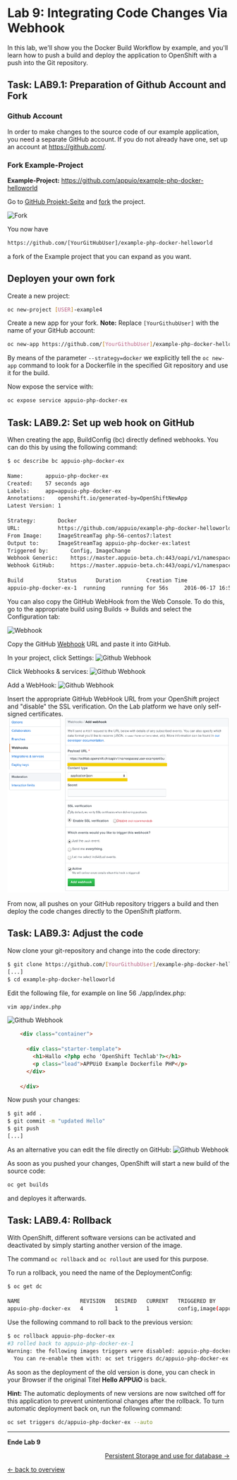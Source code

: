 # Lab 9: Integrating Code Changes Via Webhook

In this lab, we'll show you the Docker Build Workflow by example, and you'll learn how to push a build and deploy the application to OpenShift with a push into the Git repository.

## Task: LAB9.1: Preparation of Github Account and Fork

### Github Account

In order to make changes to the source code of our example application, you need a separate GitHub account. If you do not already have one, set up an account at https://github.com/.

### Fork Example-Project

**Example-Project:** https://github.com/appuio/example-php-docker-helloworld

Go to [GitHub Projekt-Seite](https://github.com/appuio/example-php-docker-helloworld) and [fork](https://help.github.com/articles/fork-a-repo/) the project.

![Fork](../images/lab_9_fork_example.png)

You now have

```txt
https://github.com/[YourGitHubUser]/example-php-docker-helloworld
```

a fork of the Example project that you can expand as you want.

## Deployen your own fork

Create a new project:

```bash
oc new-project [USER]-example4
```

Create a new app for your fork.  **Note:** Replace `[YourGithubUser]` with the name of your GitHub account:

```bash
oc new-app https://github.com/[YourGithubUser]/example-php-docker-helloworld.git --strategy=docker --name=appuio-php-docker-ex
```

By means of the parameter  `--strategy=docker` we explicitly tell the `oc new-app` command to look for a Dockerfile in the specified Git repository and use it for the build.

Now expose the service with:

```bash
oc expose service appuio-php-docker-ex
```

## Task: LAB9.2: Set up web hook on GitHub

When creating the app, BuildConfig (bc) directly defined webhooks. You can do this by using the following command:

```bash
$ oc describe bc appuio-php-docker-ex

Name:		appuio-php-docker-ex
Created:	57 seconds ago
Labels:		app=appuio-php-docker-ex
Annotations:	openshift.io/generated-by=OpenShiftNewApp
Latest Version:	1

Strategy:		Docker
URL:			https://github.com/appuio/example-php-docker-helloworld.git
From Image:		ImageStreamTag php-56-centos7:latest
Output to:		ImageStreamTag appuio-php-docker-ex:latest
Triggered by:		Config, ImageChange
Webhook Generic:	https://master.appuio-beta.ch:443/oapi/v1/namespaces/techlab-example4/buildconfigs/appuio-php-docker-ex/webhooks/EqEq18JtxaY3vG2zvPSU/generic
Webhook GitHub:		https://master.appuio-beta.ch:443/oapi/v1/namespaces/techlab-example4/buildconfigs/appuio-php-docker-ex/webhooks/hqQ3h1CzUGIXvWqjiV-G/github

Build			Status		Duration		Creation Time
appuio-php-docker-ex-1 	running 	running for 56s 	2016-06-17 16:56:34 +0200 CEST


```

You can also copy the GitHub WebHook from the Web Console. To do this, go to the appropriate build using Builds → Builds and select the Configuration tab:

![Webhook](../images/lab_9_webhook_ose3.png)

Copy the GitHub [Webhook](https://developer.github.com/webhooks/) URL and paste it into GitHub.

In your project, click Settings:
![Github Webhook](../images/lab_09_webhook_github1.png)

Click Webhooks & services:
![Github Webhook](../images/lab_09_webhook_github2.png)

Add a WebHook:
![Github Webhook](../images/lab_09_webhook_github3.png)

Insert the appropriate GitHub WebHook URL from your OpenShift project and "disable" the SSL verification. On the Lab platform we have only self-signed certificates.
![Github Webhook](../images/lab_09_webhook_github4.png)

From now, all pushes on your GitHub repository triggers a build and then deploy the code changes directly to the OpenShift platform.

## Task: LAB9.3: Adjust the code


Now clone your git-repository and change into the code directory:

```bash
$ git clone https://github.com/[YourGithubUser]/example-php-docker-helloworld.git
[...]
$ cd example-php-docker-helloworld
```

Edit the following file, for example on line 56 ./app/index.php:

```bash
vim app/index.php
```

![Github Webhook](../images/lab_9_codechange1.png)

```html
    <div class="container">

      <div class="starter-template">
        <h1>Hallo <?php echo 'OpenShift Techlab'?></h1>
        <p class="lead">APPUiO Example Dockerfile PHP</p>
      </div>

    </div>
```

Now push your changes:

```bash
$ git add .
$ git commit -m "updated Hello"
$ git push
[...]
```

As an alternative you can edit the file directly on GitHub:
![Github Webhook](../images/lab_9_edit_on_github.png)

As soon as you pushed your changes, OpenShift will start a new build of the source code:

```bash
oc get builds
```

and deployes it afterwards.

## Task: LAB9.4: Rollback

With OpenShift, different software versions can be activated and deactivated by simply starting another version of the image.

The command `oc rollback` and `oc rollout` are used for this purpose.

To run a rollback, you need the name of the DeploymentConfig:

```bash
$ oc get dc

NAME                   REVISION   DESIRED   CURRENT   TRIGGERED BY
appuio-php-docker-ex   4          1         1         config,image(appuio-php-docker-ex:latest)

```

Use the following command to roll back to the previous version:

```bash
$ oc rollback appuio-php-docker-ex
#3 rolled back to appuio-php-docker-ex-1
Warning: the following images triggers were disabled: appuio-php-docker-ex:latest
  You can re-enable them with: oc set triggers dc/appuio-php-docker-ex --auto
```

As soon as the deployment of the old version is done, you can check in your Browser if the original Titel **Hello APPUiO** is back.

**Hint:** The automatic deployments of new versions are now switched off for this application to prevent unintentional changes after the rollback. To turn automatic deployment back on, run the following command:

```bash
oc set triggers dc/appuio-php-docker-ex --auto
```

---

**Ende Lab 9**

<p width="100px" align="right"><a href="10_persistent_storage.md">Persistent Storage and use for database →</a></p>

[← back to overview](../README.md)
